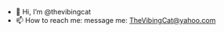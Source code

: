 - 👋 Hi, I’m @thevibingcat
- 📫 How to reach me: message me: TheVibingCat@yahoo.com

<!---
thevibingcat/thevibingcat is a ✨ special ✨ repository because its `README.md` (this file) appears on your GitHub profile.
You can click the Preview link to take a look at your changes.
--->
